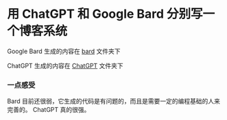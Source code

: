 # 用 ChatGPT 和 Google Bard 分别写一个博客系统

Google Bard 生成的内容在 [bard](bard) 文件夹下

ChatGPT 生成的内容在 [ChatGPT](chatgpt) 文件夹下

### 一点感受

Bard 目前还很弱，它生成的代码是有问题的，而且是需要一定的编程基础的人来完善的。 ChatGPT 真的很强。